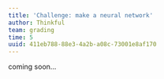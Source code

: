 ```yaml
---
title: 'Challenge: make a neural network'
author: Thinkful
team: grading
time: 5
uuid: 411eb788-88e3-4a2b-a08c-73001e8af170
---
```


coming soon...
